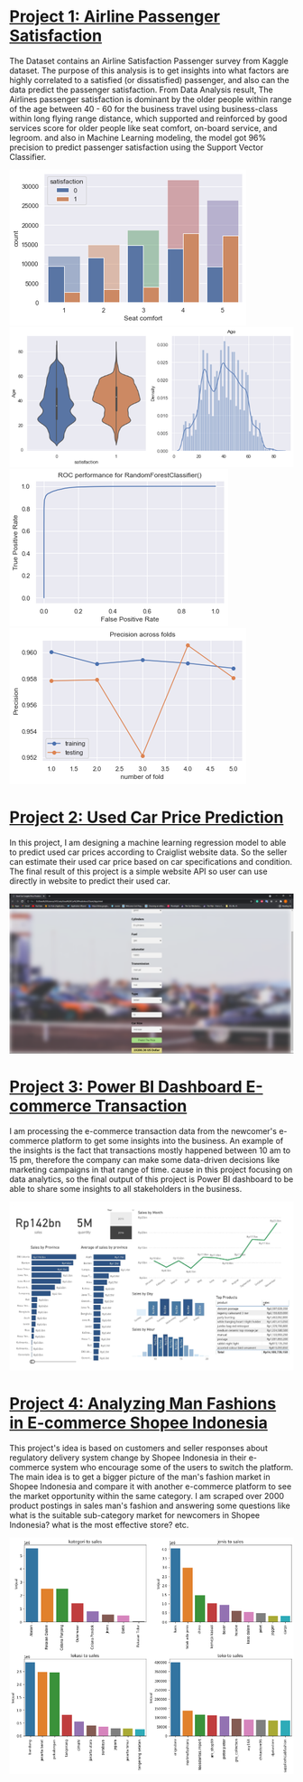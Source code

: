 # [Project 1: Airline Passenger Satisfaction](https://github.com/RodzanIskandar/Airline_Passenger_satisfaction)
The Dataset contains an Airline Satisfaction Passenger survey from Kaggle dataset. The purpose of this analysis is to get insights into what factors are highly correlated to a satisfied (or dissatisfied) passenger, and also can the data predict the passenger satisfaction. From Data Analysis result, The Airlines passenger satisfaction is dominant by the older people within range of the age between 40 - 60 for the business travel using business-class within long flying range distance, which supported and reinforced by good services score for older people like seat comfort, on-board service, and legroom. and also in Machine Learning modeling, the model got 96% precision to predict passenger satisfaction using the Support Vector Classifier.

![](/images/Data_Analysis1.png)
![](/images/Data_Analysis2.png)
![](/images/ML2.png)
![](/images/ML3.png)

# [Project 2: Used Car Price Prediction](https://github.com/RodzanIskandar/used_craiglist_car_price_prediction)
In this project, I am designing a machine learning regression model to able to predict used car prices according to Craiglist website data. So the seller can estimate their used car price based on car specifications and condition. The final result of this project is a simple website API so user can use directly in website to predict their used car.

![](/images/Api2.png)

# [Project 3: Power BI Dashboard E-commerce Transaction](https://github.com/RodzanIskandar/PowerBI_dashboard_e-commerce_transaction)
I am processing the e-commerce transaction data from the newcomer's e-commerce platform to get some insights into the business. An example of the insights is the fact that transactions mostly happened between 10 am to 15 pm, therefore the company can make some data-driven decisions like marketing campaigns in that range of time. cause in this project focusing on data analytics, so the final output of this project is Power BI dashboard to be able to share some insights to all stakeholders in the business.

![](/images/ETD_dashboard.jpg)

# [Project 4: Analyzing Man Fashions in E-commerce Shopee Indonesia](https://github.com/RodzanIskandar/analyzing_man_fashions_in_e-commerce_Shopee_Indonesia)
This project's idea is based on customers and seller responses about regulatory delivery system change by Shopee Indonesia in their e-commerce system who encourage some of the users to switch the platform. The main idea is to get a bigger picture of the man's fashion market in Shopee Indonesia and compare it with another e-commerce platform to see the market opportunity within the same category. I am scraped over 2000 product postings in sales man's fashion and answering some questions like what is the suitable sub-category market for newcomers in Shopee Indonesia? what is the most effective store? etc.

![](/images/cat%20to%20sales.png) 

